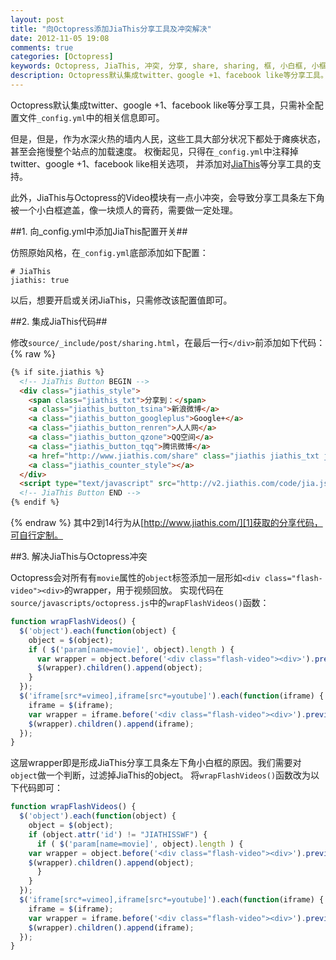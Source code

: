 ```yaml
---
layout: post
title: "向Octopress添加JiaThis分享工具及冲突解决"
date: 2012-11-05 19:08
comments: true
categories: [Octopress]
keywords: Octopress, JiaThis, 冲突, 分享, share, sharing, 框, 小白框, 小框, flash框, flash-video
description: Octopress默认集成twitter、google +1、facebook like等分享工具。添加对JiaThis的支持，JiaThis与Octopress的Video模块有一点小冲突，会导致分享工具条左下角被一个小白框遮盖。解决JiaThis与Octopress冲突。
---
```


Octopress默认集成twitter、google +1、facebook like等分享工具，只需补全配置文件`_config.yml`中的相关信息即可。

但是，但是，作为水深火热的墙内人民，这些工具大部分状况下都处于瘫痪状态，甚至会拖慢整个站点的加载速度。
权衡起见，只得在`_config.yml`中注释掉twitter、google +1、facebook like相关选项，
并添加对[JiaThis][1]等分享工具的支持。

此外，JiaThis与Octopress的Video模块有一点小冲突，会导致分享工具条左下角被一个小白框遮盖，像一块烦人的膏药，需要做一定处理。

##1. 向_config.yml中添加JiaThis配置开关##

仿照原始风格，在`_config.yml`底部添加如下配置：
```
# JiaThis
jiathis: true

```

以后，想要开启或关闭JiaThis，只需修改该配置值即可。

##2. 集成JiaThis代码##

修改`source/_include/post/sharing.html`，在最后一行`</div>`前添加如下代码：
{% raw %}
``` html
{% if site.jiathis %}
  <!-- JiaThis Button BEGIN -->
  <div class="jiathis_style">
    <span class="jiathis_txt">分享到：</span>
    <a class="jiathis_button_tsina">新浪微博</a>
    <a class="jiathis_button_googleplus">Google+</a>
    <a class="jiathis_button_renren">人人网</a>
    <a class="jiathis_button_qzone">QQ空间</a>
    <a class="jiathis_button_tqq">腾讯微博</a>
    <a href="http://www.jiathis.com/share" class="jiathis jiathis_txt jiathis_separator jtico jtico_jiathis" target="_blank">更多</a>
    <a class="jiathis_counter_style"></a>
  </div>
  <script type="text/javascript" src="http://v2.jiathis.com/code/jia.js?uid=1334720487296344" charset="utf-8"></script>
  <!-- JiaThis Button END -->
{% endif %}
```
{% endraw %}
其中2到14行为从[http://www.jiathis.com/][1]获取的分享代码，可自行定制。

<!-- more -->

##3. 解决JiaThis与Octopress冲突

Octopress会对所有有`movie`属性的`object`标签添加一层形如`<div class="flash-video"><div>`的wrapper，用于视频回放。
实现代码在`source/javascripts/octopress.js`中的`wrapFlashVideos()`函数：
``` js
function wrapFlashVideos() {
  $('object').each(function(object) {
    object = $(object);
    if ( $('param[name=movie]', object).length ) {
      var wrapper = object.before('<div class="flash-video"><div>').previous();
      $(wrapper).children().append(object);
    }
  });
  $('iframe[src*=vimeo],iframe[src*=youtube]').each(function(iframe) {
    iframe = $(iframe);
    var wrapper = iframe.before('<div class="flash-video"><div>').previous();
    $(wrapper).children().append(iframe);
  });
}
```

这层wrapper即是形成JiaThis分享工具条左下角小白框的原因。我们需要对`object`做一个判断，过滤掉JiaThis的object。
将`wrapFlashVideos()`函数改为以下代码即可：
``` js
function wrapFlashVideos() {
  $('object').each(function(object) {
    object = $(object);
    if (object.attr('id') != "JIATHISSWF") {
      if ( $('param[name=movie]', object).length ) {
	var wrapper = object.before('<div class="flash-video"><div>').previous();
	$(wrapper).children().append(object);
      }
    }
  });
  $('iframe[src*=vimeo],iframe[src*=youtube]').each(function(iframe) {
    iframe = $(iframe);
    var wrapper = iframe.before('<div class="flash-video"><div>').previous();
    $(wrapper).children().append(iframe);
  });
}
```

[1]: http://www.jiathis.com/
